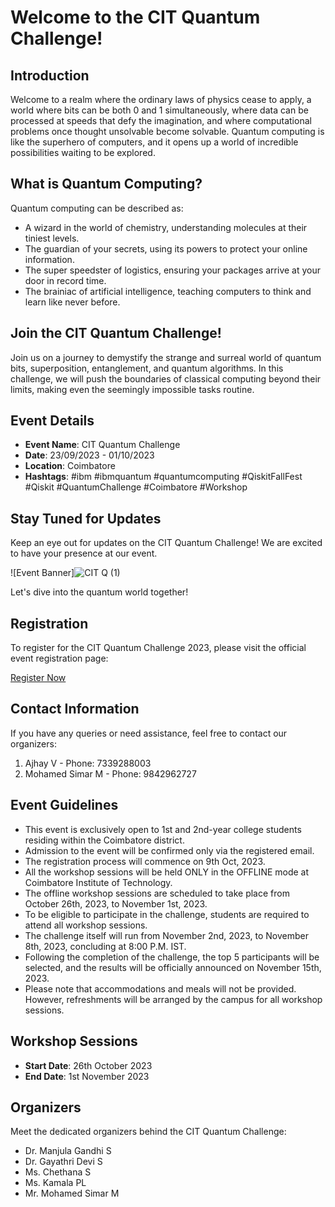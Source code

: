 # Welcome to the CIT Quantum Challenge!

## Introduction

Welcome to a realm where the ordinary laws of physics cease to apply, a world where bits can be both 0 and 1 simultaneously, where data can be processed at speeds that defy the imagination, and where computational problems once thought unsolvable become solvable. Quantum computing is like the superhero of computers, and it opens up a world of incredible possibilities waiting to be explored.

## What is Quantum Computing?

Quantum computing can be described as:

- A wizard in the world of chemistry, understanding molecules at their tiniest levels.
- The guardian of your secrets, using its powers to protect your online information.
- The super speedster of logistics, ensuring your packages arrive at your door in record time.
- The brainiac of artificial intelligence, teaching computers to think and learn like never before.

## Join the CIT Quantum Challenge!

Join us on a journey to demystify the strange and surreal world of quantum bits, superposition, entanglement, and quantum algorithms. In this challenge, we will push the boundaries of classical computing beyond their limits, making even the seemingly impossible tasks routine.

## Event Details

- **Event Name**: CIT Quantum Challenge
- **Date**: 23/09/2023 - 01/10/2023
- **Location**: Coimbatore
- **Hashtags**: #ibm #ibmquantum #quantumcomputing #QiskitFallFest #Qiskit #QuantumChallenge #Coimbatore #Workshop

## Stay Tuned for Updates

Keep an eye out for updates on the CIT Quantum Challenge! We are excited to have your presence at our event.

![Event Banner]![CIT Q (1)](https://github.com/mdsimar1901/CIT-Quantum-Challange/assets/66200713/2ee8a7fb-7e23-4edc-b680-517dc558e61f)

Let's dive into the quantum world together!

## Registration

To register for the CIT Quantum Challenge 2023, please visit the official event registration page:

[Register Now](https://forms.gle/JyHRjHvESBMDG9G66)

## Contact Information

If you have any queries or need assistance, feel free to contact our organizers:

1. Ajhay V - Phone: 7339288003
2. Mohamed Simar M - Phone: 9842962727

## Event Guidelines

- This event is exclusively open to 1st and 2nd-year college students residing within the Coimbatore district.
- Admission to the event will be confirmed only via the registered email.
- The registration process will commence on 9th Oct, 2023.
- All the workshop sessions will be held ONLY in the OFFLINE mode at Coimbatore Institute of Technology.
- The offline workshop sessions are scheduled to take place from October 26th, 2023, to November 1st, 2023.
- To be eligible to participate in the challenge, students are required to attend all workshop sessions.
- The challenge itself will run from November 2nd, 2023, to November 8th, 2023, concluding at 8:00 P.M. IST.
- Following the completion of the challenge, the top 5 participants will be selected, and the results will be officially announced on November 15th, 2023.
- Please note that accommodations and meals will not be provided. However, refreshments will be arranged by the campus for all workshop sessions.

## Workshop Sessions

- **Start Date**: 26th October 2023
- **End Date**: 1st November 2023

## Organizers

Meet the dedicated organizers behind the CIT Quantum Challenge:

- Dr. Manjula Gandhi S
- Dr. Gayathri Devi S
- Ms. Chethana S
- Ms. Kamala PL
- Mr. Mohamed Simar M


